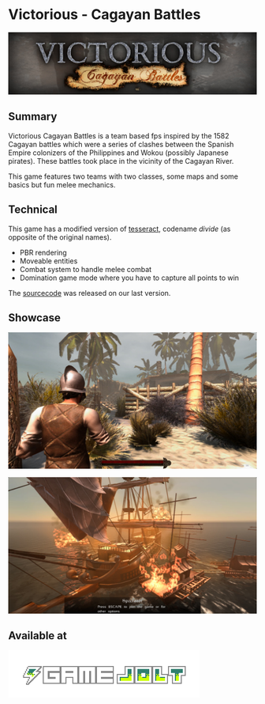 # Victorious - Cagayan Battles

![header](victorious/header.jpg)

## Summary

Victorious Cagayan Battles is a team based fps inspired by the 1582 Cagayan battles which were a series of clashes between the Spanish Empire colonizers of the Philippines and Wokou (possibly Japanese pirates). These battles took place in the vicinity of the Cagayan River.

This game features two teams with two classes, some maps and some basics but fun melee mechanics.

## Technical

This game has a modified version of [tesseract](http://tesseract.gg/), codename *divide* (as opposite of the original names).

- PBR rendering
- Moveable entities
- Combat system to handle melee combat
- Domination game mode where you have to capture all points to win

 The [sourcecode](https://github.com/sx7889/victorious-cagayan-battles) was released on our last version.

## Showcase

![img1](victorious/img1.jpg)

![img2](victorious/img2.png)

## Available at

[![gamejolt](contact/gamejolt.png)](https://gamejolt.com/games/cagayanbattles/399759)

